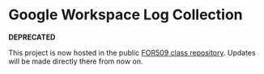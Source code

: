# Google Workspace Log Collection

**DEPRECATED**

This project is now hosted in the public [FOR509 class repository](https://github.com/dlcowen/sansfor509/tree/main/GWS/gws-log-collection). Updates will be made directly there from now on. 

